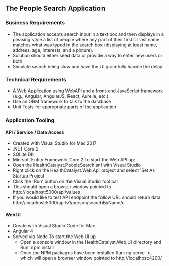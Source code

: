 ## The People Search Application

### Business Requirements

 * The application accepts search input in a text box and then displays in a pleasing style a list of people where any part of their first or last name matches what was typed in the search box (displaying at least name, address, age, interests, and a picture). 
 * Solution should either seed data or provide a way to enter new users or both
 * Simulate search being slow and have the UI gracefully handle the delay

### Technical Requirements

 * A Web Application using WebAPI and a front-end JavaScript framework (e.g., Angular, AngularJS, React, Aurelia, etc.) 
 * Use an ORM framework to talk to the database
 * Unit Tests for appropriate parts of the application
 
### Application Tooling
 
#### API / Service / Data Access
  * Created with Visual Studio for Mac 2017 
  * .NET Core 2
  * SQLite Db
  * Micrsoft Entity Framework Core 2
  To start the Web API up:
   * Open the HealthCatalyst.PeopleSearch.snl with Visual Studio
   * Right click on the HealthCatalyst.Web.Api project and select 'Set As Startup Project'
   * Click the 'Run' button on the Visual Studio tool bar
   * This should open a browser window pointed to http://localhost:5000/api/values
   * If you would like to test API endpoint the follow URL should return data              http://localhost:5000/api/v1/person/searchByName/c
  
#### Web UI
  * Create with Visual Studio Code for Mac
  * Angular 4
  * Served via Node
  To start the Web UI up
     * Open a console window in the HealthCatalyst.Web.UI directory and Run: npm install
     * Once the NPM packages have been installed Run: ng serve -o, which will open a browser window pointed to                      http://localhost:4200/
 
